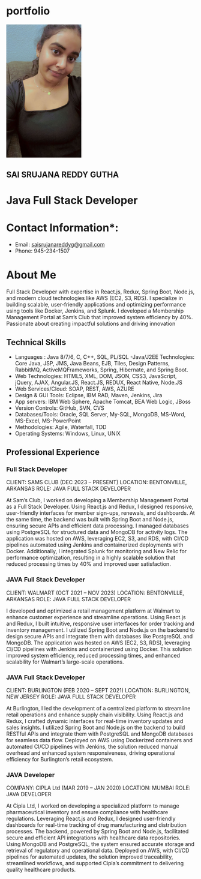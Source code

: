 # portfolio
<img src="pp.jpeg" width=200 heigh=200>


## SAI SRUJANA REDDY GUTHA
# Java Full Stack Developer

# Contact Information*:
- Email: saisrujanareddyg@gmail.com
- Phone: 945-234-1507


# About Me
Full Stack Developer with expertise in React.js, Redux, Spring Boot, Node.js, and modern cloud technologies like AWS (EC2, S3, RDS). I specialize in building scalable, user-friendly applications and optimizing performance using tools like Docker, Jenkins, and Splunk. I developed a Membership Management Portal at Sam’s Club that improved system efficiency by 40%. Passionate about creating impactful solutions and driving innovation

## Technical Skills
- Languages	: Java 8/7/6, C, C++, SQL, PL/SQL
-Java/J2EE Technologies:	Core Java, JSP, JMS, Java Beans, EJB, Tiles, Design Patterns, RabbitMQ, ActiveMQFrameworks, Spring, Hibernate, and Spring Boot.
- Web Technologies:	HTML5, XML, DOM, JSON, CSS3, JavaScript, jQuery, AJAX, Angular.JS, React.JS, REDUX, React Native, Node.JS
- Web Services/Cloud:	SOAP, REST, AWS, AZURE
- Design & GUI Tools:	Eclipse, IBM RAD, Maven, Jenkins, Jira
- App servers:	IBM Web Sphere, Apache Tomcat, BEA Web Logic, JBoss
- Version Controls:	GitHub, SVN, CVS
- Databases/Tools:	Oracle, SQL Server, My-SQL, MongoDB, MS-Word, MS-Excel, MS-PowerPoint
- Methodologies:	 	Agile, Waterfall, TDD
- Operating Systems:	Windows, Linux, UNIX 


## Professional Experience

### Full Stack Developer 
CLIENT: SAMS CLUB (DEC 2023 – PRESENT) LOCATION: BENTONVILLE, ARKANSAS ROLE: JAVA FULL STACK DEVELOPER

At Sam’s Club, I worked on developing a Membership Management Portal as a Full Stack Developer. Using React.js and Redux, I designed responsive, user-friendly interfaces for member sign-ups, renewals, and dashboards. At the same time, the backend was built with Spring Boot and Node.js, ensuring secure APIs and efficient data processing. I managed databases using PostgreSQL for structured data and MongoDB for activity logs. The application was hosted on AWS, leveraging EC2, S3, and RDS, with CI/CD pipelines automated using Jenkins and containerized deployments with Docker. Additionally, I integrated Splunk for monitoring and New Relic for performance optimization, resulting in a highly scalable solution that reduced processing times by 40% and improved user satisfaction.

### JAVA Full Stack Developer
CLIENT: WALMART (OCT 2021 – NOV 2023) LOCATION: BENTONVILLE, ARKANSAS ROLE: JAVA FULL STACK DEVELOPER

I developed and optimized a retail management platform at Walmart to enhance customer experience and streamline operations. Using React.js and Redux, I built intuitive, responsive user interfaces for order tracking and inventory management. I utilized Spring Boot and Node.js on the backend to design secure APIs and integrate them with databases like PostgreSQL and MongoDB. The application was hosted on AWS (EC2, S3, RDS), leveraging CI/CD pipelines with Jenkins and containerized using Docker. This solution improved system efficiency, reduced processing times, and enhanced scalability for Walmart’s large-scale operations.

### JAVA Full Stack Developer
CLIENT: BURLINGTON (FEB 2020 – SEPT 2021) LOCATION: BURLINGTON, NEW JERSEY ROLE: JAVA FULL STACK DEVELOPER

At Burlington, I led the development of a centralized platform to streamline retail operations and enhance supply chain visibility. Using React.js and Redux, I crafted dynamic interfaces for real-time inventory updates and sales insights. I utilized Spring Boot and Node.js on the backend to build RESTful APIs and integrate them with PostgreSQL and MongoDB databases for seamless data flow. Deployed on AWS using Dockerized containers and automated CI/CD pipelines with Jenkins, the solution reduced manual overhead and enhanced system responsiveness, driving operational efficiency for Burlington’s retail ecosystem.

### JAVA Developer  
COMPANY: CIPLA Ltd (MAR 2019 – JAN 2020) LOCATION: MUMBAI ROLE: JAVA DEVELOPER

At Cipla Ltd, I worked on developing a specialized platform to manage pharmaceutical inventory and ensure compliance with healthcare regulations. Leveraging React.js and Redux, I designed user-friendly dashboards for real-time tracking of drug manufacturing and distribution processes. The backend, powered by Spring Boot and Node.js, facilitated secure and efficient API integrations with healthcare data repositories. Using MongoDB and PostgreSQL, the system ensured accurate storage and retrieval of regulatory and operational data. Deployed on AWS, with CI/CD pipelines for automated updates, the solution improved traceability, streamlined workflows, and supported Cipla’s commitment to delivering quality healthcare products.
